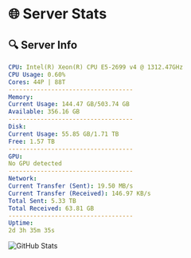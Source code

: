 # 🌐 Server Stats
## 🔍 Server Info
```yaml
CPU: Intel(R) Xeon(R) CPU E5-2699 v4 @ 1312.47GHz
CPU Usage: 0.60%
Cores: 44P | 88T
-----------------------------------
Memory:
Current Usage: 144.47 GB/503.74 GB
Available: 356.16 GB
-----------------------------------
Disk:
Current Usage: 55.85 GB/1.71 TB
Free: 1.57 TB
-----------------------------------
GPU:
No GPU detected
-----------------------------------
Network:
Current Transfer (Sent): 19.50 MB/s
Current Transfer (Received): 146.97 KB/s
Total Sent: 5.33 TB
Total Received: 63.81 GB
-----------------------------------
Uptime:
2d 3h 35m 35s
```
![GitHub Stats](https://img.shields.io/badge/Updated-2025-03-10_00:58:24-blue)